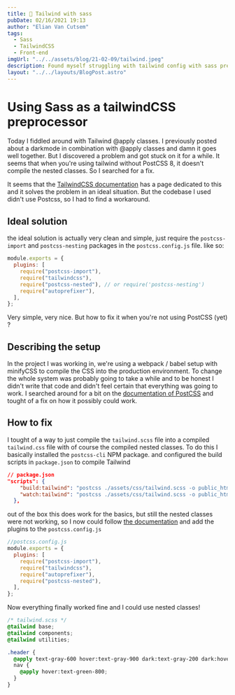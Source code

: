 ```yaml
---
title: 💄 Tailwind with sass
pubDate: 02/16/2021 19:13
author: "Elian Van Cutsem"
tags:
  - Sass
  - TailwindCSS
  - Front-end
imgUrl: "../../assets/blog/21-02-09/tailwind.jpeg"
description: Found myself struggling with tailwind config with sass preprocessor, so I figured I'd share a solution
layout: "../../layouts/BlogPost.astro"
---
```


# Using Sass as a tailwindCSS preprocessor

Today I fiddled around with Tailwind @apply classes. I previously posted about a darkmode in combination with @apply classes and damn it goes well together. But I discovered a problem and got stuck on it for a while. It seems that when you're using tailwind without PostCSS 8, it doesn't compile the nested classes. So I searched for a fix.

It seems that the [TailwindCSS documentation](https://tailwindcss.com/docs/using-with-preprocessors) has a page dedicated to this and it solves the problem in an ideal situation. But the codebase I used didn't use Postcss, so I had to find a workaround.

## Ideal solution

the ideal solution is actually very clean and simple, just require the `postcss-import` and `postcss-nesting` packages in the `postcss.config.js` file. like so:

```javascript
module.exports = {
  plugins: [
    require("postcss-import"),
    require("tailwindcss"),
    require("postcss-nested"), // or require('postcss-nesting')
    require("autoprefixer"),
  ],
};
```

Very simple, very nice. But how to fix it when you're not using PostCSS (yet) ?

## Describing the setup

In the project I was working in, we're using a webpack / babel setup with minifyCSS to compile the CSS into the production environment. To change the whole system was probably going to take a while and to be honest I didn't write that code and didn't feel certain that everything was going to work.
I searched around for a bit on the [documentation of PostCSS](https://github.com/postcss/postcss#usage) and tought of a fix on how it possibly could work.

## How to fix

I tought of a way to just compile the `tailwind.scss` file into a compiled `tailwind.css` file with of course the compiled nested classes. To do this I basically installed the `postcss-cli` NPM package. and configured the build scripts in `package.json` to compile Tailwind

```json
// package.json
"scripts": {
    "build:tailwind": "postcss ./assets/css/tailwind.scss -o public_html/assets/css/tailwindoutput.css",
    "watch:tailwind": "postcss ./assets/css/tailwind.scss -o public_html/assets/css/tailwindoutput.css --watch"
  },
```

out of the box this does work for the basics, but still the nested classes were not working, so I now could follow [the documentation](https://github.com/postcss/postcss#usage) and add the plugins to the `postcss.config.js`

```javascript
//postcss.config.js
module.exports = {
  plugins: [
    require("postcss-import"),
    require("tailwindcss"),
    require("autoprefixer"),
    require("postcss-nested"),
  ],
};
```

Now everything finally worked fine and I could use nested classes!

```scss
/* tailwind.scss */
@tailwind base;
@tailwind components;
@tailwind utilities;

.header {
  @apply text-gray-600 hover:text-gray-900 dark:text-gray-200 dark:hover:text-gray-50;
  nav {
    @apply hover:text-green-800;
  }
}
```
